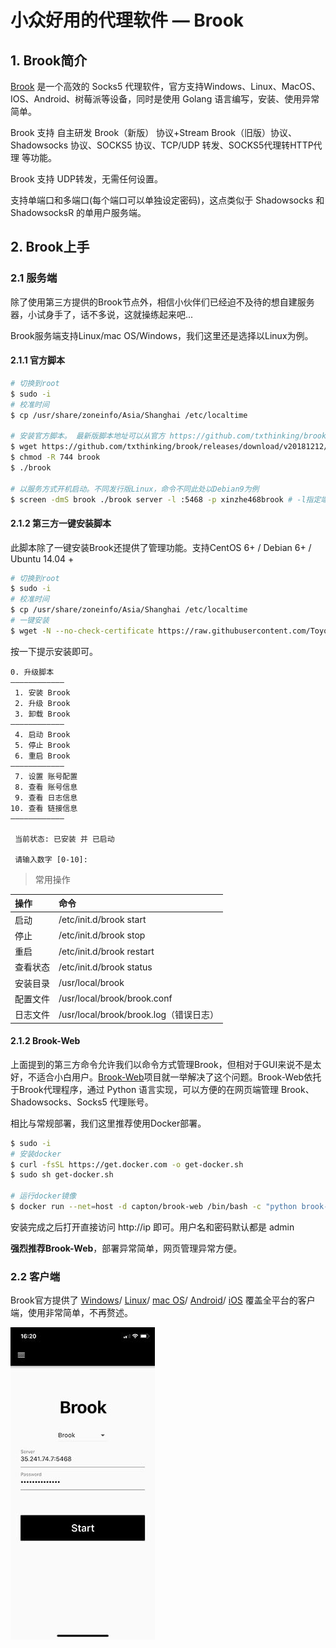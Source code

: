 # 小众好用的代理软件 — Brook

## 1. Brook简介
[Brook](https://github.com/txthinking/brook) 是一个高效的 Socks5 代理软件，官方支持Windows、Linux、MacOS、IOS、Android、树莓派等设备，同时是使用 Golang 语言编写，安装、使用异常简单。

Brook 支持 自主研发 Brook（新版） 协议+Stream Brook（旧版）协议、Shadowsocks 协议、SOCKS5 协议、TCP/UDP 转发、SOCKS5代理转HTTP代理 等功能。

Brook 支持 UDP转发，无需任何设置。

支持单端口和多端口(每个端口可以单独设定密码)，这点类似于 Shadowsocks 和 ShadowsocksR 的单用户服务端。

## 2. Brook上手

### 2.1 服务端
除了使用第三方提供的Brook节点外，相信小伙伴们已经迫不及待的想自建服务器，小试身手了，话不多说，这就操练起来吧...

Brook服务端支持Linux/mac OS/Windows，我们这里还是选择以Linux为例。

#### 2.1.1 官方脚本
```sh
# 切换到root
$ sudo -i
# 校准时间
$ cp /usr/share/zoneinfo/Asia/Shanghai /etc/localtime

# 安装官方脚本。 最新版脚本地址可以从官方 https://github.com/txthinking/brook/releases
$ wget https://github.com/txthinking/brook/releases/download/v20181212/brook
$ chmod -R 744 brook
$ ./brook

# 以服务方式开机启动。不同发行版Linux，命令不同此处以Debian9为例
$ screen -dmS brook ./brook server -l :5468 -p xinzhe468brook # -l指定端口，-p指定密码
```

#### 2.1.2 第三方一键安装脚本
此脚本除了一键安装Brook还提供了管理功能。支持CentOS 6+ / Debian 6+ / Ubuntu 14.04 +

```sh
# 切换到root
$ sudo -i
# 校准时间
$ cp /usr/share/zoneinfo/Asia/Shanghai /etc/localtime
# 一键安装
$ wget -N --no-check-certificate https://raw.githubusercontent.com/ToyoDAdoubi/doubi/master/ss-go.sh && chmod +x ss-go.sh && bash ss-go.sh
```
按一下提示安装即可。
```
0. 升级脚本
————————————
 1. 安装 Brook
 2. 升级 Brook
 3. 卸载 Brook
————————————
 4. 启动 Brook
 5. 停止 Brook
 6. 重启 Brook
————————————
 7. 设置 账号配置
 8. 查看 账号信息
 9. 查看 日志信息
10. 查看 链接信息
————————————
 
 当前状态: 已安装 并 已启动
 
 请输入数字 [0-10]:
```

> 常用操作

操作|命令
:-|:-
启动|/etc/init.d/brook start
停止|/etc/init.d/brook stop
重启|/etc/init.d/brook restart
查看状态|/etc/init.d/brook status
安装目录|/usr/local/brook
配置文件|/usr/local/brook/brook.conf
日志文件|/usr/local/brook/brook.log（错误日志）

#### 2.1.2 Brook-Web
上面提到的第三方命令允许我们以命令方式管理Brook，但相对于GUI来说不是太好，不适合小白用户。[Brook-Web](https://github.com/Ccapton/brook-web)项目就一举解决了这个问题。Brook-Web依托于Brook代理程序，通过 Python 语言实现，可以方便的在网页端管理 Brook、Shadowsocks、Socks5 代理账号。

相比与常规部署，我们这里推荐使用Docker部署。

```sh
$ sudo -i
# 安装docker
$ curl -fsSL https://get.docker.com -o get-docker.sh
$ sudo sh get-docker.sh

# 运行docker镜像
$ docker run --net=host -d capton/brook-web /bin/bash -c "python brook-web.py 80"
```
安装完成之后打开直接访问 http://ip 即可。用户名和密码默认都是 admin

**强烈推荐Brook-Web**，部署异常简单，网页管理异常方便。


### 2.2 客户端
Brook官方提供了
[Windows](https://github.com/txthinking/brook/releases/download/v20181212/Brook.exe)/
[Linux](https://github.com/txthinking/brook/releases/download/v20181212/brook)/
[mac OS](https://github.com/txthinking/brook/releases/download/v20181212/Brook.dmg)/
[Android](https://github.com/txthinking/brook/releases/download/v20181212/Brook.apk)/
[iOS](https://itunes.apple.com/us/app/brook-brook-shadowsocks-vpn-proxy/id1216002642)
 覆盖全平台的客户端，使用非常简单，不再赘述。

![brook手机端](../img/brook/brook.jpg)